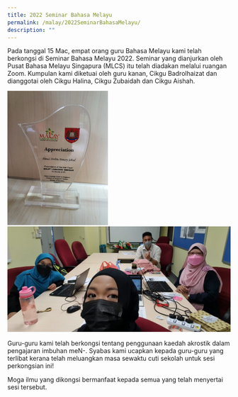 ```yaml
---
title: 2022 Seminar Bahasa Melayu
permalink: /malay/2022SeminarBahasaMelayu/
description: ""
---
```

Pada tanggal 15 Mac, empat orang guru Bahasa Melayu kami telah berkongsi di Seminar Bahasa Melayu 2022. Seminar yang dianjurkan oleh Pusat Bahasa Melayu Singapura (MLCS) itu telah diadakan melalui ruangan Zoom. Kumpulan kami diketuai oleh guru kanan, Cikgu Badrolhaizat dan dianggotai oleh Cikgu Halina, Cikgu Zubaidah dan Cikgu Aishah.

<img src="/images/2022%20Seminar%20Bahasa%20Melayu1.jpeg" style="width:45%"  alt="2022 Seminar Bahasa Melayu">
<img src="/images/2022%20Seminar%20Bahasa%20Melayu2.jpeg" alt="2022 Seminar Bahasa Melayu">

Guru-guru kami telah berkongsi tentang penggunaan kaedah akrostik dalam pengajaran imbuhan meN-. Syabas kami ucapkan kepada guru-guru yang terlibat kerana telah meluangkan masa sewaktu cuti sekolah untuk sesi perkongsian ini! 

Moga ilmu yang dikongsi bermanfaat kepada semua yang telah menyertai sesi tersebut.